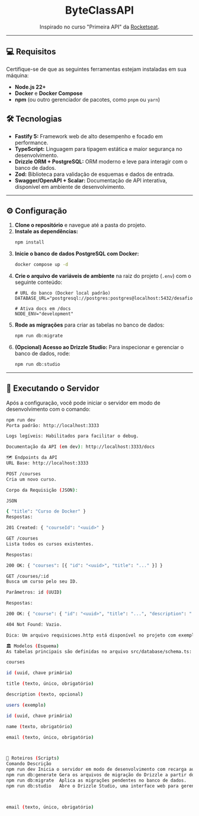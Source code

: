 <div align="center">
  <h1>ByteClassAPI</h1>
  
  <p>Inspirado no curso "Primeira API" da <a href="https://rocketseat.com.br" target="_blank">Rocketseat</a>.</p>
</div>

---

## 💻 Requisitos

Certifique-se de que as seguintes ferramentas estejam instaladas em sua máquina:

* **Node.js 22+**
* **Docker** e **Docker Compose**
* **npm** (ou outro gerenciador de pacotes, como `pnpm` ou `yarn`)

## 🛠️ Tecnologias

* **Fastify 5:** Framework web de alto desempenho e focado em performance.
* **TypeScript:** Linguagem para tipagem estática e maior segurança no desenvolvimento.
* **Drizzle ORM + PostgreSQL:** ORM moderno e leve para interagir com o banco de dados.
* **Zod:** Biblioteca para validação de esquemas e dados de entrada.
* **Swagger/OpenAPI + Scalar:** Documentação de API interativa, disponível em ambiente de desenvolvimento.

---

## ⚙️ Configuração

1.  **Clone o repositório** e navegue até a pasta do projeto.
2.  **Instale as dependências:**
    ```bash
    npm install
    ```
3.  **Inicie o banco de dados PostgreSQL com Docker:**
    ```bash
    docker compose up -d
    ```
4.  **Crie o arquivo de variáveis de ambiente** na raiz do projeto (`.env`) com o seguinte conteúdo:
    ```
    # URL do banco (Docker local padrão)
    DATABASE_URL="postgresql://postgres:postgres@localhost:5432/desafio"

    # Ativa docs em /docs
    NODE_ENV="development"
    ```
5.  **Rode as migrações** para criar as tabelas no banco de dados:
    ```bash
    npm run db:migrate
    ```
6.  **(Opcional) Acesso ao Drizzle Studio:** Para inspecionar e gerenciar o banco de dados, rode:
    ```bash
    npm run db:studio
    ```

---

## 🚀 Executando o Servidor

Após a configuração, você pode iniciar o servidor em modo de desenvolvimento com o comando:

```bash
npm run dev
Porta padrão: http://localhost:3333

Logs legíveis: Habilitados para facilitar o debug.

Documentação da API (em dev): http://localhost:3333/docs

🗺️ Endpoints da API
URL Base: http://localhost:3333

POST /courses
Cria um novo curso.

Corpo da Requisição (JSON):

JSON

{ "title": "Curso de Docker" }
Respostas:

201 Created: { "courseId": "<uuid>" }

GET /courses
Lista todos os cursos existentes.

Respostas:

200 OK: { "courses": [{ "id": "<uuid>", "title": "..." }] }

GET /courses/:id
Busca um curso pelo seu ID.

Parâmetros: id (UUID)

Respostas:

200 OK: { "course": { "id": "<uuid>", "title": "...", "description": "... | null" } }

404 Not Found: Vazio.

Dica: Um arquivo requisicoes.http está disponível no projeto com exemplos prontos para uso em extensões de REST Client como o do VS Code.

🏛️ Modelos (Esquema)
As tabelas principais são definidas no arquivo src/database/schema.ts:

courses

id (uuid, chave primária)

title (texto, único, obrigatório)

description (texto, opcional)

users (exemplo)

id (uuid, chave primária)

name (texto, obrigatório)

email (texto, único, obrigatório)



📜 Roteiros (Scripts)
Comando	Descrição
npm run dev	Inicia o servidor em modo de desenvolvimento com recarga automática e carrega variáveis de .env.
npm run db:generate	Gera os arquivos de migração do Drizzle a partir do esquema.
npm run db:migrate	Aplica as migrações pendentes no banco de dados.
npm run db:studio	Abre o Drizzle Studio, uma interface web para gerenciar o banco de dados.



email (texto, único, obrigatório)
  
